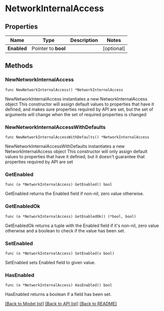 # NetworkInternalAccess

## Properties

Name | Type | Description | Notes
------------ | ------------- | ------------- | -------------
**Enabled** | Pointer to **bool** |  | [optional] 

## Methods

### NewNetworkInternalAccess

`func NewNetworkInternalAccess() *NetworkInternalAccess`

NewNetworkInternalAccess instantiates a new NetworkInternalAccess object
This constructor will assign default values to properties that have it defined,
and makes sure properties required by API are set, but the set of arguments
will change when the set of required properties is changed

### NewNetworkInternalAccessWithDefaults

`func NewNetworkInternalAccessWithDefaults() *NetworkInternalAccess`

NewNetworkInternalAccessWithDefaults instantiates a new NetworkInternalAccess object
This constructor will only assign default values to properties that have it defined,
but it doesn't guarantee that properties required by API are set

### GetEnabled

`func (o *NetworkInternalAccess) GetEnabled() bool`

GetEnabled returns the Enabled field if non-nil, zero value otherwise.

### GetEnabledOk

`func (o *NetworkInternalAccess) GetEnabledOk() (*bool, bool)`

GetEnabledOk returns a tuple with the Enabled field if it's non-nil, zero value otherwise
and a boolean to check if the value has been set.

### SetEnabled

`func (o *NetworkInternalAccess) SetEnabled(v bool)`

SetEnabled sets Enabled field to given value.

### HasEnabled

`func (o *NetworkInternalAccess) HasEnabled() bool`

HasEnabled returns a boolean if a field has been set.


[[Back to Model list]](../README.md#documentation-for-models) [[Back to API list]](../README.md#documentation-for-api-endpoints) [[Back to README]](../README.md)


